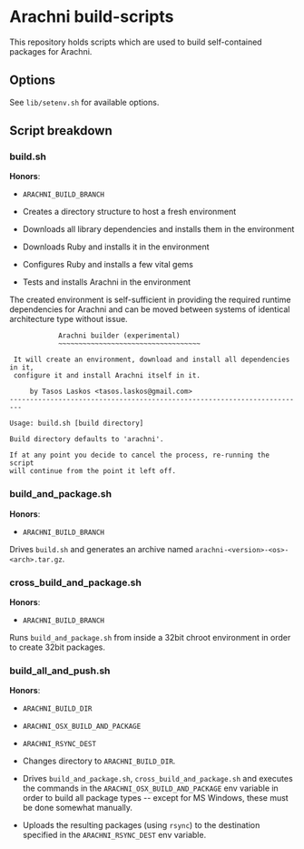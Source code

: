 # Arachni build-scripts

This repository holds scripts which are used to build self-contained packages for Arachni.

## Options

See ```lib/setenv.sh``` for available options.

## Script breakdown

### build.sh

**Honors**:

* ```ARACHNI_BUILD_BRANCH```

* Creates a directory structure to host a fresh environment
* Downloads all library dependencies and installs them in the environment
* Downloads Ruby and installs it in the environment
* Configures Ruby and installs a few vital gems
* Tests and installs Arachni in the environment

The created environment is self-sufficient in providing the required runtime
dependencies for Arachni and can be moved between systems of identical
architecture type without issue.

```
            Arachni builder (experimental)
            ~~~~~~~~~~~~~~~~~~~~~~~~~~~~~~~~~~~

 It will create an environment, download and install all dependencies in it,
 configure it and install Arachni itself in it.

     by Tasos Laskos <tasos.laskos@gmail.com>
-------------------------------------------------------------------------

Usage: build.sh [build directory]

Build directory defaults to 'arachni'.

If at any point you decide to cancel the process, re-running the script
will continue from the point it left off.
```

### build_and_package.sh

**Honors**:

* ```ARACHNI_BUILD_BRANCH```

Drives ```build.sh``` and generates an archive named ```arachni-<version>-<os>-<arch>.tar.gz```.

### cross_build_and_package.sh

**Honors**:

* ```ARACHNI_BUILD_BRANCH```

Runs ```build_and_package.sh``` from inside a 32bit chroot environment in order
to create 32bit packages.

### build_all_and_push.sh

**Honors**:

* ```ARACHNI_BUILD_DIR```
* ```ARACHNI_OSX_BUILD_AND_PACKAGE```
* ```ARACHNI_RSYNC_DEST```


* Changes directory to ```ARACHNI_BUILD_DIR```.
* Drives ```build_and_package.sh```, ```cross_build_and_package.sh``` and executes
    the commands in the ```ARACHNI_OSX_BUILD_AND_PACKAGE``` env variable in order
    to build all package types -- except for MS Windows, these must be done somewhat manually.
* Uploads the resulting packages (using ```rsync```) to the destination specified
    in the ```ARACHNI_RSYNC_DEST``` env variable.
